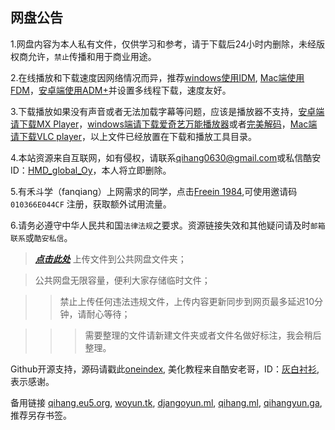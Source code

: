 网盘公告
-------------
1.网盘内容为本人私有文件，仅供学习和参考，请于下载后24小时内删除，未经版权商允许，`禁止`传播和用于商业用途。

2.在线播放和下载速度因网络情况而异，推荐[windows使用IDM](http://t.cn/ESbHJ0T), [Mac端使用FDM](http://down-www.newasp.net/pcdown/soft/mac/fdm.dmg)，[安卓端使用ADM+](http://t.cn/ESbHwEq)并设置多线程下载，速度友好。


3.下载播放如果没有声音或者无法加载字幕等问题，应该是播放器不支持，[安卓端请下载MX Player](https://www.lanzous.com/i3y98aj)，[windows端请下载爱奇艺万能播放器](http://app.iqiyi.com/pc/wnplayer/index.html)或者[完美解码](http://dl-t1.wmzhe.com/13/13163/PureCodec20190329.exe)，[Mac端请下载VLC player](http://m6.pc6.com/xuh6/vlc306.dmg)，以上文件已经放置在下载和播放工具目录。

4.本站资源来自互联网，如有侵权，请联系<qihang0630@gmail.com>或私信酷安ID：[HMD_global_Oy](http://www.coolapk.com/u/885730
)，本人将立即删除。

5.有禾斗学（fanqiang）上网需求的同学，点击[Freein 1984](https://freein1984.com/),可使用邀请码 `010366E044CF` 注册，获取额外试用流量。

6.请务必遵守中华人民共和国`法律法规`之要求。资源链接失效和其他疑问请及时`邮箱联系`或`酷安私信`。


>***[点击此处](https://hawkcj4-my.sharepoint.com/:f:/g/personal/xls1006_officework_top/EkYFg-alpn1Pj5gaGyBImvABR3LCplByUHOkiR0Hya72zg?e=bw9kBy)*** 上传文件到公共网盘文件夹；

>公共网盘无限容量，便利大家存储临时文件；

>>禁止上传任何违法违规文件，上传内容更新同步到网页最多延迟10分钟，请耐心等待；

>>>需要整理的文件请新建文件夹或者文件名做好标注，我会稍后整理。
        
Github开源支持，源码请戳此[oneindex](https://github.com/donwa/oneindex), 美化教程来自酷安老哥，ID：[灰白衬衫](https://www.coolapk.com/feed/9602887?shareKey=NDQ2M2Q1ODk4MWI3NWNjODQyZTQ~&shareUid=885730&shareFrom=com.coolapk.market_9.1.1), 表示感谢。
  
备用链接 [qihang.eu5.org](http://qihang.eu5.org/), [woyun.tk](http://woyun.tk/), [djangoyun.ml](http://djangoyun.ml/), [qihang.ml](http://qihang.ml/), [qihangyun.ga](http://qihangyun.ga/), 推荐另存书签。
 
